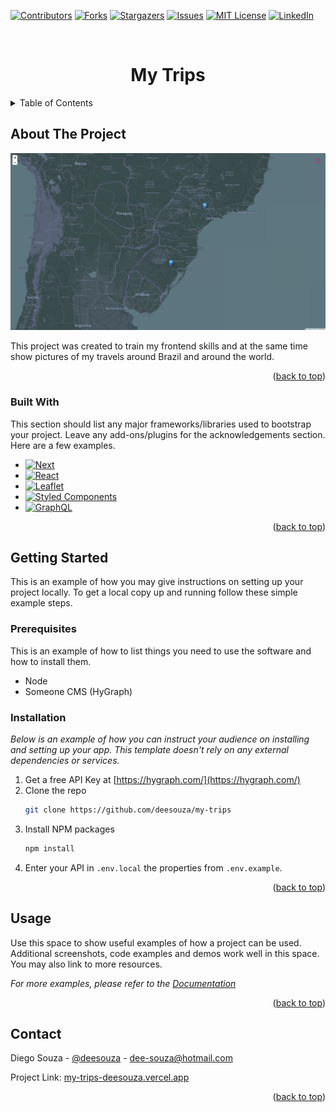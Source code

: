 <a name="readme-top"></a>

[![Contributors][contributors-shield]][contributors-url]
[![Forks][forks-shield]][forks-url]
[![Stargazers][stars-shield]][stars-url]
[![Issues][issues-shield]][issues-url]
[![MIT License][license-shield]][license-url]
[![LinkedIn][linkedin-shield]][linkedin-url]

<br />
<div align="center">
  <h1 align="center">My Trips</h1>
</div>

<!-- TABLE OF CONTENTS -->
<details>
  <summary>Table of Contents</summary>
  <ol>
    <li>
      <a href="#about-the-project">About The Project</a>
      <ul>
        <li><a href="#built-with">Built With</a></li>
      </ul>
    </li>
    <li>
      <a href="#getting-started">Getting Started</a>
      <ul>
        <li><a href="#prerequisites">Prerequisites</a></li>
        <li><a href="#installation">Installation</a></li>
      </ul>
    </li>
    <li><a href="#usage">Usage</a></li>
    <li><a href="#contact">Contact</a></li>
    <li><a href="#acknowledgments">Acknowledgments</a></li>
  </ol>
</details>

<!-- ABOUT THE PROJECT -->
## About The Project

[![Product Name Screen Shot][product-screenshot]](https://example.com)

This project was created to train my frontend skills and at the same time show pictures of my travels around Brazil and around the world.

<p align="right">(<a href="#readme-top">back to top</a>)</p>

### Built With

This section should list any major frameworks/libraries used to bootstrap your project. Leave any add-ons/plugins for the acknowledgements section. Here are a few examples.

* [![Next][Next.js]][Next-url]
* [![React][React.js]][React-url]
* [![Leaflet][Leaflet-badge]][Leaflet-url]
* [![Styled Components][StyledComponents-badge]][StyledComponents-url]
* [![GraphQL][Graphql-badge]][Graphql-url]

<p align="right">(<a href="#readme-top">back to top</a>)</p>

<!-- GETTING STARTED -->
## Getting Started

This is an example of how you may give instructions on setting up your project locally.
To get a local copy up and running follow these simple example steps.

### Prerequisites

This is an example of how to list things you need to use the software and how to install them.

* Node 
* Someone CMS (HyGraph)

### Installation

_Below is an example of how you can instruct your audience on installing and setting up your app. This template doesn't rely on any external dependencies or services._

1. Get a free API Key at [https://hygraph.com/](https://hygraph.com/)
2. Clone the repo
   ```sh
   git clone https://github.com/deesouza/my-trips
   ```
3. Install NPM packages
   ```sh
   npm install
   ```
4. Enter your API in `.env.local` the properties from `.env.example`.

<p align="right">(<a href="#readme-top">back to top</a>)</p>

<!-- USAGE EXAMPLES -->
## Usage

Use this space to show useful examples of how a project can be used. Additional screenshots, code examples and demos work well in this space. You may also link to more resources.

_For more examples, please refer to the [Documentation](https://example.com)_

<p align="right">(<a href="#readme-top">back to top</a>)</p>

<!-- CONTACT -->
## Contact

Diego Souza - [@deesouza](https://linkedin.com.br/in/deesouza) - dee-souza@hotmail.com

Project Link: [my-trips-deesouza.vercel.app](my-trips-deesouza.vercel.app)

<p align="right">(<a href="#readme-top">back to top</a>)</p>

<!-- MARKDOWN LINKS & IMAGES -->
[contributors-shield]: https://img.shields.io/github/contributors/deesouza/my-trips.svg?style=for-the-badge
[contributors-url]: https://github.com/deesouza/my-trips/graphs/contributors
[forks-shield]: https://img.shields.io/github/forks/deesouza/my-trips.svg?style=for-the-badge
[forks-url]: https://github.com/deesouza/my-trips/network/members
[stars-shield]: https://img.shields.io/github/stars/deesouza/my-trips.svg?style=for-the-badge
[stars-url]: https://github.com/deesouza/my-trips/stargazers
[issues-shield]: https://img.shields.io/github/issues/deesouza/my-trips.svg?style=for-the-badge
[issues-url]: https://github.com/deesouza/my-trips/issues
[license-shield]: https://img.shields.io/github/license/deesouza/my-trips.svg?style=for-the-badge
[license-url]: https://github.com/deesouza/my-trips/blob/master/LICENSE.md
[linkedin-shield]: https://img.shields.io/badge/-LinkedIn-black.svg?style=for-the-badge&logo=linkedin&colorB=555
[linkedin-url]: https://linkedin.com/in/deesouza
[product-screenshot]: cover.png
[Next.js]: https://img.shields.io/badge/next.js-000000?style=for-the-badge&logo=nextdotjs&logoColor=white
[Next-url]: https://nextjs.org/
[React.js]: https://img.shields.io/badge/React-20232A?style=for-the-badge&logo=react&logoColor=61DAFB
[React-url]: https://reactjs.org/
[StyledComponents-badge]: https://img.shields.io/badge/styled--components-DB7093?style=for-the-badge&logo=styled-components&logoColor=white
[StyledComponents-url]: https://styled-components.com/
[Leaflet-badge]: https://img.shields.io/badge/Leaflet-199900?style=for-the-badge&logo=Leaflet&logoColor=white
[Leaflet-url]: https://leafletjs.com/ 
[Graphql-badge]: https://img.shields.io/badge/Graphql-2c9cdf?style=for-the-badge&logo=Graphql&logoColor=white
[Graphql-url]: https://graphql.com